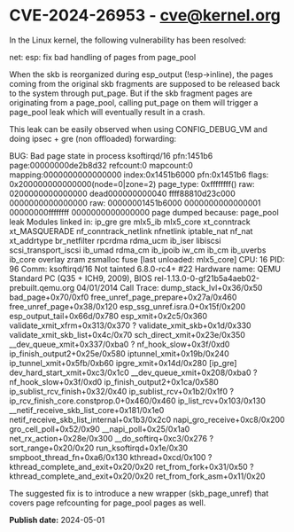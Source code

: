 # CVE-2024-26953 - cve@kernel.org

In the Linux kernel, the following vulnerability has been resolved:

net: esp: fix bad handling of pages from page_pool

When the skb is reorganized during esp_output (!esp->inline), the pages
coming from the original skb fragments are supposed to be released back
to the system through put_page. But if the skb fragment pages are
originating from a page_pool, calling put_page on them will trigger a
page_pool leak which will eventually result in a crash.

This leak can be easily observed when using CONFIG_DEBUG_VM and doing
ipsec + gre (non offloaded) forwarding:

  BUG: Bad page state in process ksoftirqd/16  pfn:1451b6
  page:00000000de2b8d32 refcount:0 mapcount:0 mapping:0000000000000000 index:0x1451b6000 pfn:0x1451b6
  flags: 0x200000000000000(node=0|zone=2)
  page_type: 0xffffffff()
  raw: 0200000000000000 dead000000000040 ffff88810d23c000 0000000000000000
  raw: 00000001451b6000 0000000000000001 00000000ffffffff 0000000000000000
  page dumped because: page_pool leak
  Modules linked in: ip_gre gre mlx5_ib mlx5_core xt_conntrack xt_MASQUERADE nf_conntrack_netlink nfnetlink iptable_nat nf_nat xt_addrtype br_netfilter rpcrdma rdma_ucm ib_iser libiscsi scsi_transport_iscsi ib_umad rdma_cm ib_ipoib iw_cm ib_cm ib_uverbs ib_core overlay zram zsmalloc fuse [last unloaded: mlx5_core]
  CPU: 16 PID: 96 Comm: ksoftirqd/16 Not tainted 6.8.0-rc4+ #22
  Hardware name: QEMU Standard PC (Q35 + ICH9, 2009), BIOS rel-1.13.0-0-gf21b5a4aeb02-prebuilt.qemu.org 04/01/2014
  Call Trace:
   <TASK>
   dump_stack_lvl+0x36/0x50
   bad_page+0x70/0xf0
   free_unref_page_prepare+0x27a/0x460
   free_unref_page+0x38/0x120
   esp_ssg_unref.isra.0+0x15f/0x200
   esp_output_tail+0x66d/0x780
   esp_xmit+0x2c5/0x360
   validate_xmit_xfrm+0x313/0x370
   ? validate_xmit_skb+0x1d/0x330
   validate_xmit_skb_list+0x4c/0x70
   sch_direct_xmit+0x23e/0x350
   __dev_queue_xmit+0x337/0xba0
   ? nf_hook_slow+0x3f/0xd0
   ip_finish_output2+0x25e/0x580
   iptunnel_xmit+0x19b/0x240
   ip_tunnel_xmit+0x5fb/0xb60
   ipgre_xmit+0x14d/0x280 [ip_gre]
   dev_hard_start_xmit+0xc3/0x1c0
   __dev_queue_xmit+0x208/0xba0
   ? nf_hook_slow+0x3f/0xd0
   ip_finish_output2+0x1ca/0x580
   ip_sublist_rcv_finish+0x32/0x40
   ip_sublist_rcv+0x1b2/0x1f0
   ? ip_rcv_finish_core.constprop.0+0x460/0x460
   ip_list_rcv+0x103/0x130
   __netif_receive_skb_list_core+0x181/0x1e0
   netif_receive_skb_list_internal+0x1b3/0x2c0
   napi_gro_receive+0xc8/0x200
   gro_cell_poll+0x52/0x90
   __napi_poll+0x25/0x1a0
   net_rx_action+0x28e/0x300
   __do_softirq+0xc3/0x276
   ? sort_range+0x20/0x20
   run_ksoftirqd+0x1e/0x30
   smpboot_thread_fn+0xa6/0x130
   kthread+0xcd/0x100
   ? kthread_complete_and_exit+0x20/0x20
   ret_from_fork+0x31/0x50
   ? kthread_complete_and_exit+0x20/0x20
   ret_from_fork_asm+0x11/0x20
   </TASK>

The suggested fix is to introduce a new wrapper (skb_page_unref) that
covers page refcounting for page_pool pages as well.

**Publish date:** 2024-05-01
